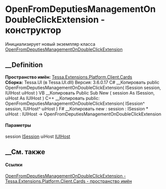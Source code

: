 # OpenFromDeputiesManagementOnDoubleClickExtension - конструктор
Инициализирует новый экземпляр класса
[OpenFromDeputiesManagementOnDoubleClickExtension](T_Tessa_Extensions_Platform_Client_Cards_OpenFromDeputiesManagementOnDoubleClickExtension.htm)
##  __Definition
 **Пространство имён:**
[Tessa.Extensions.Platform.Client.Cards](N_Tessa_Extensions_Platform_Client_Cards.htm)  
 **Сборка:** Tessa.UI (в Tessa.UI.dll) Версия: 3.6.0.17
C# __Копировать
     public OpenFromDeputiesManagementOnDoubleClickExtension(
    	ISession session,
    	IUIHost uiHost
    )
VB __Копировать
     Public Sub New ( 
    	session As ISession,
    	uiHost As IUIHost
    )
C++ __Копировать
     public:
    OpenFromDeputiesManagementOnDoubleClickExtension(
    	ISession^ session, 
    	IUIHost^ uiHost
    )
F# __Копировать
     new : 
            session : ISession * 
            uiHost : IUIHost -> OpenFromDeputiesManagementOnDoubleClickExtension
#### Параметры
session [ISession](T_Tessa_Platform_Runtime_ISession.htm)
uiHost [IUIHost](T_Tessa_UI_IUIHost.htm)
## __См. также
#### Ссылки
[OpenFromDeputiesManagementOnDoubleClickExtension -
](T_Tessa_Extensions_Platform_Client_Cards_OpenFromDeputiesManagementOnDoubleClickExtension.htm)
[Tessa.Extensions.Platform.Client.Cards - пространство
имён](N_Tessa_Extensions_Platform_Client_Cards.htm)
